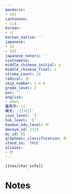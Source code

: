 ```yaml
---
mandarin:
- shí
cantonese:
- si4
korean:
- 시
korean_native: ''
japanese:
- JI
- SHI
japanese_nanori: ''
vietnamese:
middle_chinese_initial: ʑ
middle_chinese_final: ɨ
stroke_count: 10
radical: 日
skip_number: 1-4-6
grade_level: 2
pos: ''
english:
- when
羅馬字: si
韓文: '[[시]]'
joyo_level: '1'
hsk_level: '1'
hanmun_edu_level: 中
danayo_id: 2124
mc_id: 65
graphemic_classification: 寺
stand_in: 'TRUE'
aliases:
- 时
---
```

```meta-bind-embed
[[nav/char_info]]
```

# Notes
